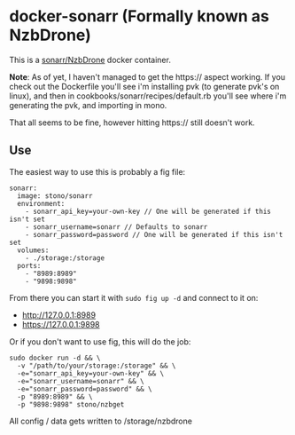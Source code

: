 # docker-sonarr (Formally known as NzbDrone)
This is a [sonarr/NzbDrone](https://sonarr.tv/) docker container.

__Note__: As of yet, I haven't managed to get the https:// aspect working.  If you check out the Dockerfile you'll see i'm installing pvk (to generate pvk's on linux), and then in cookbooks/sonarr/recipes/default.rb you'll see where i'm generating the pvk, and importing in mono.

That all seems to be fine, however hitting https:// still doesn't work.

## Use
The easiest way to use this is probably a fig file:
```
sonarr:
  image: stono/sonarr 
  environment:
    - sonarr_api_key=your-own-key // One will be generated if this isn't set
    - sonarr_username=sonarr // Defaults to sonarr
    - sonarr_password=password // One will be generated if this isn't set
  volumes:
    - ./storage:/storage
  ports:
    - "8989:8989"
    - "9898:9898"
```
From there you can start it with `sudo fig up -d` and connect to it on:
  - http://127.0.0.1:8989
  - https://127.0.0.1:9898

Or if you don't want to use fig, this will do the job:
```
sudo docker run -d && \
  -v "/path/to/your/storage:/storage" && \
  -e="sonarr_api_key=your-own-key" && \
  -e="sonarr_username=sonarr" && \
  -e="sonarr_password=password" && \
  -p "8989:8989" && \
  -p "9898:9898" stono/nzbget
```

All config / data gets written to /storage/nzbdrone
